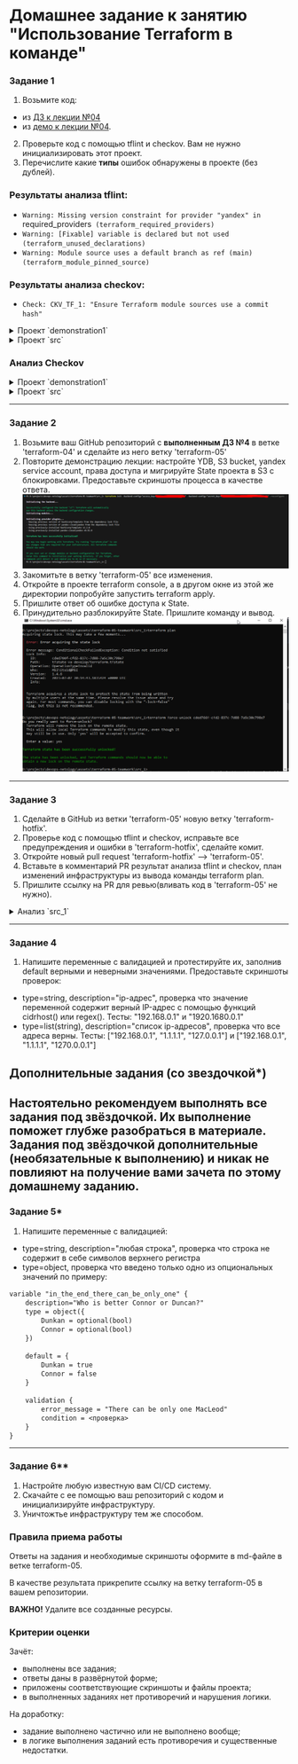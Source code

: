 # Домашнее задание к занятию "Использование Terraform в команде"

### Задание 1

1. Возьмите код:
- из [ДЗ к лекции №04](https://github.com/netology-code/ter-homeworks/tree/main/04/src) 
- из [демо к лекции №04](https://github.com/netology-code/ter-homeworks/tree/main/04/demonstration1).
2. Проверьте код с помощью tflint и checkov. Вам не нужно инициализировать этот проект.
3. Перечислите какие **типы** ошибок обнаружены в проекте (без дублей).

### Результаты анализа tflint:  
- `Warning: Missing version constraint for provider "yandex" in `required_providers` (terraform_required_providers)`
- `Warning: [Fixable] variable is declared but not used (terraform_unused_declarations)`  
- `Warning: Module source uses a default branch as ref (main) (terraform_module_pinned_source)`  

### Результаты анализа checkov:  
- `Check: CKV_TF_1: "Ensure Terraform module sources use a commit hash"`

<details>
<summary>Проект `demonstration1`</summary>

```sh
qwuen@MSI:/mnt/d/projects/devops-netology/assets/terraform-05-teamwork$ tflint --chdir demonstration1/
6 issue(s) found:

Warning: Missing version constraint for provider "yandex" in `required_providers` (terraform_required_providers)

  on demonstration1/main.tf line 3:
   3:     yandex = {
   4:       source = "yandex-cloud/yandex"
   5:     }

Reference: https://github.com/terraform-linters/tflint-ruleset-terraform/blob/v0.4.0/docs/rules/terraform_required_providers.md

Warning: Module source "git::https://github.com/udjin10/yandex_compute_instance.git?ref=main" uses a default branch as ref (main) (terraform_module_pinned_source)

  on demonstration1/main.tf line 33:
  33:   source          = "git::https://github.com/udjin10/yandex_compute_instance.git?ref=main"

Reference: https://github.com/terraform-linters/tflint-ruleset-terraform/blob/v0.4.0/docs/rules/terraform_module_pinned_source.md

Warning: Missing version constraint for provider "template" in `required_providers` (terraform_required_providers)

  on demonstration1/main.tf line 51:
  51: data "template_file" "cloudinit" {

Reference: https://github.com/terraform-linters/tflint-ruleset-terraform/blob/v0.4.0/docs/rules/terraform_required_providers.md

Warning: [Fixable] variable "default_cidr" is declared but not used (terraform_unused_declarations)

  on demonstration1/variables.tf line 22:
  22: variable "default_cidr" {

Reference: https://github.com/terraform-linters/tflint-ruleset-terraform/blob/v0.4.0/docs/rules/terraform_unused_declarations.md

Warning: [Fixable] variable "vpc_name" is declared but not used (terraform_unused_declarations)

  on demonstration1/variables.tf line 28:
  28: variable "vpc_name" {

Reference: https://github.com/terraform-linters/tflint-ruleset-terraform/blob/v0.4.0/docs/rules/terraform_unused_declarations.md

Warning: [Fixable] variable "public_key" is declared but not used (terraform_unused_declarations)

  on demonstration1/variables.tf line 34:
  34: variable "public_key" {

Reference: https://github.com/terraform-linters/tflint-ruleset-terraform/blob/v0.4.0/docs/rules/terraform_unused_declarations.md
```

</details>

<details>
<summary>Проект `src`</summary>

```sh
qwuen@MSI:/mnt/d/projects/devops-netology/assets/terraform-05-teamwork$ tflint --chdir src
4 issue(s) found:

Warning: Missing version constraint for provider "yandex" in `required_providers` (terraform_required_providers)

  on src/providers.tf line 3:
   3:     yandex = {
   4:       source = "yandex-cloud/yandex"
   5:     }

Reference: https://github.com/terraform-linters/tflint-ruleset-terraform/blob/v0.4.0/docs/rules/terraform_required_providers.md

Warning: [Fixable] variable "vms_ssh_root_key" is declared but not used (terraform_unused_declarations)

  on src/variables.tf line 36:
  36: variable "vms_ssh_root_key" {

Reference: https://github.com/terraform-linters/tflint-ruleset-terraform/blob/v0.4.0/docs/rules/terraform_unused_declarations.md

Warning: [Fixable] variable "vm_web_name" is declared but not used (terraform_unused_declarations)

  on src/variables.tf line 43:
  43: variable "vm_web_name" {

Reference: https://github.com/terraform-linters/tflint-ruleset-terraform/blob/v0.4.0/docs/rules/terraform_unused_declarations.md

Warning: [Fixable] variable "vm_db_name" is declared but not used (terraform_unused_declarations)

  on src/variables.tf line 50:
  50: variable "vm_db_name" {

Reference: https://github.com/terraform-linters/tflint-ruleset-terraform/blob/v0.4.0/docs/rules/terraform_unused_declarations.md
```

</details>

### Анализ Checkov

<details>
<summary>Проект `demonstration1`</summary>

```sh
qwuen@MSI:/mnt/d/projects/devops-netology/assets/terraform-05-teamwork$ checkov -d demonstration1/
[ kubernetes framework ]: 100%|████████████████████|[1/1], Current File Scanned=cloud-init.yml
2023-07-07 16:53:24,690 [MainThread  ] [WARNI]  Failed to download module git::https://github.com/udjin10/yandex_compute_instance.git?ref=main:None (for external modules, the --download-external-modules flag is required)
[ secrets framework ]: 100%|████████████████████|[3/3], Current File Scanned=demonstration1/variables.tf
[ ansible framework ]: 100%|████████████████████|[1/1], Current File Scanned=cloud-init.yml
[ terraform framework ]: 100%|████████████████████|[2/2], Current File Scanned=variables.tf

       _               _
   ___| |__   ___  ___| | _______   __
  / __| '_ \ / _ \/ __| |/ / _ \ \ / /
 | (__| | | |  __/ (__|   < (_) \ V /
  \___|_| |_|\___|\___|_|\_\___/ \_/

By bridgecrew.io | version: 2.3.314

terraform scan results:

Passed checks: 0, Failed checks: 1, Skipped checks: 0

Check: CKV_TF_1: "Ensure Terraform module sources use a commit hash"
        FAILED for resource: test-vm
        File: /main.tf:32-48

                32 | module "test-vm" {
                33 |   source          = "git::https://github.com/udjin10/yandex_compute_instance.git?ref=main"
                34 |   env_name        = "develop"
                35 |   network_id      = yandex_vpc_network.develop.id
                36 |   subnet_zones    = ["ru-central1-a"]
                37 |   subnet_ids      = [ yandex_vpc_subnet.develop.id ]
                38 |   instance_name   = "web"
                39 |   instance_count  = 2
                40 |   image_family    = "ubuntu-2004-lts"
                41 |   public_ip       = true
                42 |
                43 |   metadata = {
                44 |       user-data          = data.template_file.cloudinit.rendered #Для демонстрации №3
                45 |       serial-port-enable = 1
                46 |   }
                47 |
                48 | }

```
</details>

<details>
<summary>Проект `src`</summary>

```sh
qwuen@MSI:/mnt/d/projects/devops-netology/assets/terraform-05-teamwork$ checkov -d src/
[ secrets framework ]: 100%|████████████████████|[4/4], Current File Scanned=src/variables.tf
[ terraform framework ]: 100%|████████████████████|[3/3], Current File Scanned=variables.tf

       _               _
   ___| |__   ___  ___| | _______   __
  / __| '_ \ / _ \/ __| |/ / _ \ \ / /
 | (__| | | |  __/ (__|   < (_) \ V /
  \___|_| |_|\___|\___|_|\_\___/ \_/

By bridgecrew.io | version: 2.3.314


```
</details>

------

### Задание 2

1. Возьмите ваш GitHub репозиторий с **выполненным ДЗ №4** в ветке 'terraform-04' и сделайте из него ветку 'terraform-05'
2. Повторите демонстрацию лекции: настройте YDB, S3 bucket, yandex service account, права доступа и мигрируйте State проекта в S3 с блокировками. Предоставьте скриншоты процесса в качестве ответа.
![](pic/terraform-05-2-ydb.png) 
3. Закомитьте в ветку 'terraform-05' все изменения.
4. Откройте в проекте terraform console, а в другом окне из этой же директории попробуйте запустить terraform apply.
5. Пришлите ответ об ошибке доступа к State.
6. Принудительно разблокируйте State. Пришлите команду и вывод.
![](pic/terraform-05-2-lock.png)


------
### Задание 3  

1. Сделайте в GitHub из ветки 'terraform-05' новую ветку 'terraform-hotfix'.
2. Проверье код с помощью tflint и checkov, исправьте все предупреждения и ошибки в 'terraform-hotfix', сделайте комит.
3. Откройте новый pull request 'terraform-hotfix' --> 'terraform-05'. 
4. Вставьте в комментарий PR результат анализа tflint и checkov, план изменений инфраструктуры из вывода команды terraform plan.
5. Пришлите ссылку на PR для ревью(вливать код в 'terraform-05' не нужно).

<details>
<summary>Анализ `src_1`</summary>

```sh
qwuen@MSI:/mnt/d/projects/devops-netology/assets/terraform-05-teamwork$ checkov -d src_1/
[ kubernetes framework ]: 100%|████████████████████|[1/1], Current File Scanned=cloud-init.yml
[ secrets framework ]: 100%|████████████████████|[6/6], Current File Scanned=src_1/vpc_2/variables.tf
[ ansible framework ]: 100%|████████████████████|[1/1], Current File Scanned=cloud-init.yml
2023-07-08 10:18:04,635 [MainThread  ] [WARNI]  Failed to download module git::https://github.com/udjin10/yandex_compute_instance.git?ref=main:None (for external modules, the --download-external-modules flag is required)
[ terraform framework ]: 100%|████████████████████|[5/5], Current File Scanned=vpc_2/variables.tf

       _               _
   ___| |__   ___  ___| | _______   __
  / __| '_ \ / _ \/ __| |/ / _ \ \ / /
 | (__| | | |  __/ (__|   < (_) \ V /
  \___|_| |_|\___|\___|_|\_\___/ \_/

By bridgecrew.io | version: 2.3.314

terraform scan results:

Passed checks: 0, Failed checks: 1, Skipped checks: 0

Check: CKV_TF_1: "Ensure Terraform module sources use a commit hash"
        FAILED for resource: test-vm
        File: /main.tf:43-59

                43 | module "test-vm" {
                44 |   source         = "git::https://github.com/udjin10/yandex_compute_instance.git?ref=main"
                45 |   env_name       = "develop"
                46 |   network_id     = module.vpc_dev.vpc_id
                47 |   subnet_zones   = module.vpc_dev.vpc_zones
                48 |   subnet_ids     = module.vpc_dev.subnet_ids
                49 |   instance_name  = "web"
                50 |   instance_count = 1
                51 |   image_family   = "ubuntu-2004-lts"
                52 |   public_ip      = true
                53 |
                54 |   metadata = {
                55 |     user-data          = data.template_file.cloudinit.rendered
                56 |     serial-port-enable = 1
                57 |   }
                58 |
                59 | }


qwuen@MSI:/mnt/d/projects/devops-netology/assets/terraform-05-teamwork$ tflint --chdir src_1
6 issue(s) found:

src_1/main.tf:44:20: Warning - Module source "git::https://github.com/udjin10/yandex_compute_instance.git?ref=main" uses a default branch as ref (main) (terraform_module_pinned_source)
src_1/main.tf:3:14: Warning - Missing version constraint for provider "yandex" in `required_providers` (terraform_required_providers)
src_1/main.tf:62:1: Warning - Missing version constraint for provider "template" in `required_providers` (terraform_required_providers)
src_1/variables.tf:28:1: Warning - variable "vpc_name" is declared but not used (terraform_unused_declarations)
src_1/variables.tf:34:1: Warning - variable "public_key" is declared but not used (terraform_unused_declarations)
src_1/variables.tf:22:1: Warning - variable "default_cidr" is declared but not used (terraform_unused_declarations)
```
</details>

------
### Задание 4

1. Напишите переменные с валидацией и протестируйте их, заполнив default верными и неверными значениями. Предоставьте скриншоты проверок:

- type=string, description="ip-адрес", проверка что значение переменной содержит верный IP-адрес с помощью функций cidrhost() или regex(). Тесты:  "192.168.0.1" и "1920.1680.0.1"
- type=list(string), description="список ip-адресов", проверка что все адреса верны.  Тесты:  ["192.168.0.1", "1.1.1.1", "127.0.0.1"] и ["192.168.0.1", "1.1.1.1", "1270.0.0.1"]

## Дополнительные задания (со звездочкой*)

**Настоятельно рекомендуем выполнять все задания под звёздочкой.**   Их выполнение поможет глубже разобраться в материале.   
Задания под звёздочкой дополнительные (необязательные к выполнению) и никак не повлияют на получение вами зачета по этому домашнему заданию. 
------
### Задание 5*
1. Напишите переменные с валидацией:
- type=string, description="любая строка", проверка что строка не содержит в себе символов верхнего регистра
- type=object, проверка что введено только одно из опциональных значений по примеру:
```
variable "in_the_end_there_can_be_only_one" {
    description="Who is better Connor or Duncan?"
    type = object({
        Dunkan = optional(bool)
        Connor = optional(bool)
    })

    default = {
        Dunkan = true
        Connor = false
    }

    validation {
        error_message = "There can be only one MacLeod"
        condition = <проверка>
    }
}
```
------
### Задание 6**  

1. Настройте любую известную вам CI/CD систему.
2. Скачайте с ее помощью ваш репозиторий с кодом и инициализируйте инфраструктуру.
3. Уничтожтье инфраструктуру тем же способом.


### Правила приема работы

Ответы на задания и необходимые скриншоты оформите в md-файле в ветке terraform-05.

В качестве результата прикрепите ссылку на ветку terraform-05 в вашем репозитории.

**ВАЖНО!** Удалите все созданные ресурсы.

### Критерии оценки

Зачёт:

* выполнены все задания;
* ответы даны в развёрнутой форме;
* приложены соответствующие скриншоты и файлы проекта;
* в выполненных заданиях нет противоречий и нарушения логики.

На доработку:

* задание выполнено частично или не выполнено вообще;
* в логике выполнения заданий есть противоречия и существенные недостатки. 



